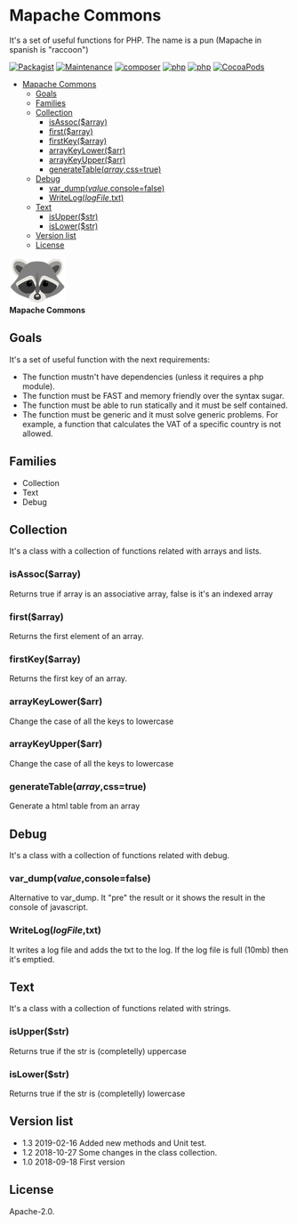 # Mapache Commons
It's a set of useful functions for PHP. The name is a pun (Mapache in spanish is "raccoon")

[![Packagist](https://img.shields.io/packagist/v/eftec/daoone.svg)](https://packagist.org/packages/eftec/mapache-commons)
[![Maintenance](https://img.shields.io/maintenance/yes/2018.svg)]()
[![composer](https://img.shields.io/badge/composer-%3E1.6-blue.svg)]()
[![php](https://img.shields.io/badge/php->5.6-green.svg)]()
[![php](https://img.shields.io/badge/php-7.x-green.svg)]()
[![CocoaPods](https://img.shields.io/badge/docs-70%25-yellow.svg)]()

- [Mapache Commons](#mapache-commons)
  * [Goals](#goals)
  * [Families](#families)
  * [Collection](#collection)
    + [isAssoc($array)](#isassoc--array-)
    + [first($array)](#first--array-)
    + [firstKey($array)](#firstkey--array-)
    + [arrayKeyLower($arr)](#arraykeylower--arr-)
    + [arrayKeyUpper($arr)](#arraykeyupper--arr-)
    + [generateTable($array,$css=true)](#generatetable--array--css-true-)
  * [Debug](#debug)
    + [var_dump($value,$console=false)](#var-dump--value--console-false-)
    + [WriteLog($logFile,$txt)](#writelog--logfile--txt-)
  * [Text](#text)
    + [isUpper($str)](#isupper--str-)
    + [isLower($str)](#islower--str-)
  * [Version list](#version-list)
  * [License](#license)

![Mapache Commons](docs/raccoon_small.png)  
__Mapache Commons__

## Goals

It's a set of useful function with the next requirements:
* The function mustn't have dependencies (unless it requires a php module).  
* The function must be FAST and memory friendly over the syntax sugar.
* The function must be able to run statically and it must be self contained.
* The function must be generic and it must solve generic problems.  For example, a function that calculates the VAT of a specific country is not allowed.  

## Families
* Collection
* Text
* Debug

## Collection
It's a class with a collection of functions related with arrays and lists.

### isAssoc($array)
Returns true if array is an associative array, false is it's an indexed array
### first($array)
Returns the first element of an array.
### firstKey($array)
Returns the first key of an array.
### arrayKeyLower($arr)
Change the case of all the keys to lowercase
### arrayKeyUpper($arr)
Change the case of all the keys to lowercase
### generateTable($array,$css=true)
Generate a html table from an array
## Debug
It's a class with a collection of functions related with debug.
### var_dump($value,$console=false)
Alternative to var_dump. It "pre" the result or it shows the result in the console of javascript.
### WriteLog($logFile,$txt)
It writes a log file and adds the txt to the log.  If the log file is full (10mb) then it's emptied.
## Text
It's a class with a collection of functions related with strings.
### isUpper($str)
Returns true if the str is (completelly) uppercase
### isLower($str)
Returns true if the str is (completelly) lowercase
## Version list

* 1.3 2019-02-16 Added new methods and Unit test.
* 1.2 2018-10-27 Some changes in the class collection.
* 1.0 2018-09-18 First version  

## License

Apache-2.0. 

